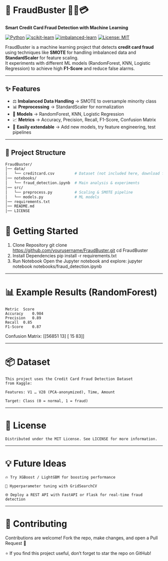 # 🚨 FraudBuster 🕵️‍♂️💳  
**Smart Credit Card Fraud Detection with Machine Learning**

[![Python](https://img.shields.io/badge/Python-3.10-blue.svg)](https://www.python.org/) 
[![scikit-learn](https://img.shields.io/badge/scikit--learn-ML-orange)](https://scikit-learn.org/stable/) 
[![imbalanced-learn](https://img.shields.io/badge/imblearn-SMOTE-green)](https://imbalanced-learn.org/) 
[![License: MIT](https://img.shields.io/badge/License-MIT-yellow.svg)](LICENSE)

FraudBuster is a machine learning project that detects **credit card fraud** using techniques like **SMOTE** for handling imbalanced data and **StandardScaler** for feature scaling.  
It experiments with different ML models (RandomForest, KNN, Logistic Regression) to achieve high **F1-Score** and reduce false alarms.  

---

## ✨ Features
- ⚖️ **Imbalanced Data Handling** → SMOTE to oversample minority class  
- 📊 **Preprocessing** → StandardScaler for normalization  
- 🧠 **Models** → RandomForest, KNN, Logistic Regression  
- 📈 **Metrics** → Accuracy, Precision, Recall, F1-Score, Confusion Matrix  
- 🔮 **Easily extendable** → Add new models, try feature engineering, test pipelines  

---

## 📂 Project Structure
```bash
FraudBuster/
│── data/
│   └── creditcard.csv         # Dataset (not included here, download from Kaggle)
│── notebooks/
│   └── fraud_detection.ipynb  # Main analysis & experiments
│── src/
│   └── preprocess.py          # Scaling & SMOTE pipeline
│   └── models.py              # ML models
│── requirements.txt
│── README.md
│── LICENSE
```
# 🚀 Getting Started
1. Clone Repository
    git clone https://github.com/yourusername/FraudBuster.git
    cd FraudBuster
2. Install Dependencies
    pip install -r requirements.txt
3. Run Notebook
    Open the Jupyter notebook and explore:
        jupyter notebook notebooks/fraud_detection.ipynb
---

# 📊 Example Results (RandomForest)
    Metric	Score
    Accuracy	0.984
    Precision	0.89
    Recall	0.85
    F1-Score	0.87
Confusion Matrix:
    [[56851    13]
    [   15    83]]

---

# 📦 Dataset

    This project uses the Credit Card Fraud Detection Dataset
    from Kaggle:

    Features: V1 … V28 (PCA-anonymized), Time, Amount

    Target: Class (0 = normal, 1 = fraud)
---
# 📝 License

    Distributed under the MIT License. See LICENSE for more information.
---
# 💡 Future Ideas

    🔥 Try XGBoost / LightGBM for boosting performance

    🧪 Hyperparameter tuning with GridSearchCV

    🌐 Deploy a REST API with FastAPI or Flask for real-time fraud detection
---
# 🤝 Contributing

Contributions are welcome! Fork the repo, make changes, and open a Pull Request 🚀

⭐ If you find this project useful, don’t forget to star the repo on GitHub!
